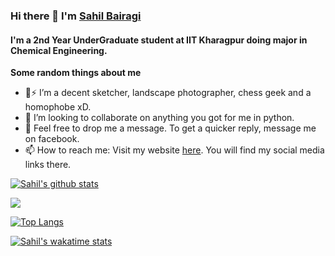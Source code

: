 ### Hi there 👋 I'm [Sahil Bairagi](http://sahil-k1509.github.io/)

<!--
**Sahil-k1509/Sahil-k1509** is a ✨ _special_ ✨ repository because its `README.md` (this file) appears on your GitHub profile.

Here are some ideas to get you started:
-->
#### I'm a 2nd Year UnderGraduate student at IIT Kharagpur doing major in Chemical Engineering.
**Some random things about me**
- 🔭⚡ I’m a decent sketcher, landscape photographer, chess geek and a homophobe xD. 
- 👯 I’m looking to collaborate on anything you got for me in python.
- 💬 Feel free to drop me a message. To get a quicker reply, message me on facebook.
- 📫 How to reach me: Visit my website [here](http://sahil-k1509.github.io/). You will find my social media links there.


[![Sahil's github stats](https://github-readme-stats.vercel.app/api?username=Sahil-k1509&show_icons=true&theme=radical)](https://github.com/anuraghazra/github-readme-stats)

![](https://komarev.com/ghpvc/?username=Sahil-k1509&style=flat-square)

[![Top Langs](https://github-readme-stats.vercel.app/api/top-langs/?username=Sahil-k1509&layout=compact)](https://github.com/anuraghazra/github-readme-stats)

[![Sahil's wakatime stats](https://github-readme-stats.vercel.app/api/wakatime?username=Sahil-k1509)](https://github.com/anuraghazra/github-readme-stats)
